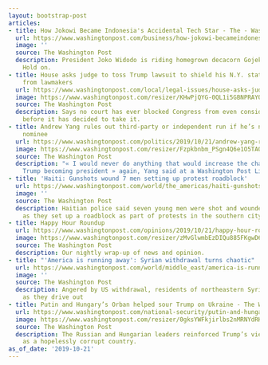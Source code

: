 ```yaml
---
layout: bootstrap-post
articles:
- title: How Jokowi Became Indonesia's Accidental Tech Star - The - Washington Post
  url: https://www.washingtonpost.com/business/how-jokowi-becameindonesias-accidental-tech-star/2019/10/21/ff5670a0-f45e-11e9-b2d2-1f37c9d82dbb_story.html
  image: ''
  source: The Washington Post
  description: President Joko Widodo is riding homegrown decacorn Gojek into the future.
    Hold on.
- title: House asks judge to toss Trump lawsuit to shield his N.Y. state tax returns
    from lawmakers
  url: https://www.washingtonpost.com/local/legal-issues/house-asks-judge-to-toss-trump-lawsuit-to-shield-his-ny-state-tax-returns-from-lawmakers/2019/10/21/db89ca20-f452-11e9-a285-882a8e386a96_story.html
  image: https://www.washingtonpost.com/resizer/KHwPjQYG-0QL1i5GBNPRAYQZJew=/1440x0/smart/arc-anglerfish-washpost-prod-washpost.s3.amazonaws.com/public/MZ7EUYHULYI6TDHQJTEZ65GRE4.jpg
  source: The Washington Post
  description: Says no court has ever blocked Congress from even considering an action
    before it has decided to take it.
- title: Andrew Yang rules out third-party or independent run if he’s not the Democratic
    nominee
  url: https://www.washingtonpost.com/politics/2019/10/21/andrew-yang-rules-out-third-party-or-independent-run-if-hes-not-democratic-nominee/
  image: https://www.washingtonpost.com/resizer/Fzpkbnbm_PSgn4Q6e1O5TAQxoZ4=/1440x0/smart/arc-anglerfish-washpost-prod-washpost.s3.amazonaws.com/public/DW3QHZ747BCNDK7J7QYPOYMKOU.JPG
  source: The Washington Post
  description: "« I would never do anything that would increase the chances of Donald
    Trump becoming president » again, Yang said at a Washington Post Live event."
- title: 'Haiti: Gunshots wound 7 men setting up protest roadblock'
  url: https://www.washingtonpost.com/world/the_americas/haiti-gunshots-wound-7-men-setting-up-protest-roadblock/2019/10/21/9b979e9e-f45a-11e9-b2d2-1f37c9d82dbb_story.html
  image: ''
  source: The Washington Post
  description: Haitian police said seven young men were shot and wounded early Monday
    as they set up a roadblock as part of protests in the southern city of Jacmel
- title: Happy Hour Roundup
  url: https://www.washingtonpost.com/opinions/2019/10/21/happy-hour-roundup/
  image: https://www.washingtonpost.com/resizer/zMvGlwmbEzDIQu885FKgwD6rXkU=/1440x0/smart/arc-anglerfish-washpost-prod-washpost.s3.amazonaws.com/public/ABWNLUXUEQI6TMWSD434TWBNXM.jpg
  source: The Washington Post
  description: Our nightly wrap-up of news and opinion.
- title: "'America is running away': Syrian withdrawal turns chaotic"
  url: https://www.washingtonpost.com/world/middle_east/america-is-running-away-syrian-withdrawal-turns-chaotic/2019/10/21/fa46951a-f452-11e9-b2d2-1f37c9d82dbb_story.html
  image: ''
  source: The Washington Post
  description: Angered by US withdrawal, residents of northeastern Syrian pelt troops
    as they drive out
- title: Putin and Hungary’s Orban helped sour Trump on Ukraine - The Washington Post
  url: https://www.washingtonpost.com/national-security/putin-and-hungarys-orban-helped-sour-trump-on-ukraine/2019/10/21/a0af1e9c-f40b-11e9-ad8b-85e2aa00b5ce_story.html
  image: https://www.washingtonpost.com/resizer/0gksYWFkjirlbs2nMRNYdRKTzLo=/1440x0/smart/arc-anglerfish-washpost-prod-washpost.s3.amazonaws.com/public/X6QDUZDY3EI6TPJFZGEVKXTXMY.jpg
  source: The Washington Post
  description: The Russian and Hungarian leaders reinforced Trump’s view of Ukraine
    as a hopelessly corrupt country.
as_of_date: '2019-10-21'
---
```


